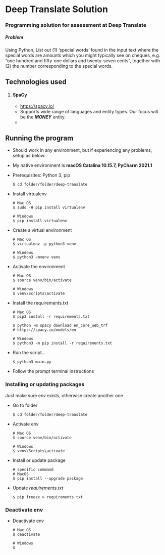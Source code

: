 # Deep Translate Solution

### Programming solution for assessment at Deep Translate

##### Problem
 Using Python, List out (1) ‘special words’ found in the input text where the special words are amounts which you might typically see on cheques, e.g. “one hundred and fifty-one dollars and twenty-seven cents”, together with (2) the number corresponding to the special words.


## Technologies used

1. #### SpaCy
    - https://spacy.io/
    - Supports wide range of languages and entity types. Our focus will be the ***MONEY*** entity.
    - 


## Running the program

- Should work in any environment, but if experiencing any problems, setup as below.
- My native environment is **macOS Catalina 10.15.7, PyCharm 2021.1**
- Prerequisites: Python 3, pip

      $ cd folder/folder/deep-translate
      
- Install virtualenv
      
      # Mac OS
      $ sudo -H pip install virtualenv
      
      # Windows
      $ pip install virtualenv
  
- Create a virtual environment
  
      # Mac OS
      $ virtualenv -p python3 venv

      # Windows
      $ python3 -mvenv venv
      
- Activate the environment
  
      # Mac OS
      $ source venv/bin/activate
      
      # Windows
      $ venv\Scripts\activate

- Install the requirements.txt
  
      # Mac OS
      $ pip3 install -r requirements.txt
      
      $ python -m spacy download en_core_web_trf
      # https://spacy.io/models/en
      
      # Windows
      $ python3 -m pip install -r requirements.txt
    
- Run the script...

      $ python3 main.py

- Follow the prompt terminal instructions

### Installing or updating packages
Just make sure env exists, otherwise create another one

- Go to folder

      $ cd folder/folder/deep-translate

- Activate env

      # Mac OS
      $ source venv/bin/activate

      # Windows
      $ venv\Scripts\activate
  
- Install or update package

      # specific command
      # MacOS
      $ pip install --upgrade package

- Update *requirements.txt*

      $ pip freeze > requirements.txt

### Deactivate env
- Deactivate env

      # Mac OS
      $ deactivate

      # Windows
      $ 